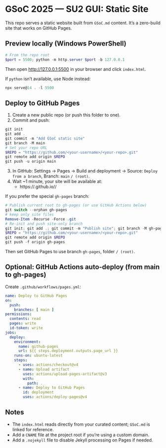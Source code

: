 # GSoC 2025 — SU2 GUI: Static Site

This repo serves a static website built from `GSoC.md` content. It’s a zero-build site that works on GitHub Pages.

## Preview locally (Windows PowerShell)

```powershell
# From the repo root
$port = 5500; python -m http.server $port -b 127.0.0.1
```
Then open http://127.0.0.1:5500 in your browser and click `index.html`.

If `python` isn’t available, use Node instead:
```powershell
npx serve@14 . -l 5500
```

## Deploy to GitHub Pages

1. Create a new public repo (or push this folder to one).
2. Commit and push:
```powershell
git init
git add .
git commit -m "Add GSoC static site"
git branch -M main
# Set your repo URL
$REPO = "https://github.com/<your-username>/<your-repo>.git"
git remote add origin $REPO
git push -u origin main
```
3. In GitHub: Settings → Pages → Build and deployment → Source: `Deploy from a branch`, Branch: `main` `/ (root)`.
4. Wait ~1 minute, your site will be available at:
   - https://<your-username>.github.io/<your-repo>/

If you prefer the special `gh-pages` branch:
```powershell
# Publish current root to gh-pages (or use GitHub Actions below)
git switch --orphan gh-pages
# keep only site files
Remove-Item -Recurse -Force .git
# Re-init and push site-only branch
git init; git add .; git commit -m "Publish site"; git branch -M gh-pages
$REPO = "https://github.com/<your-username>/<your-repo>.git"
git remote add origin $REPO
git push -f origin gh-pages
```
Then set GitHub Pages to use branch `gh-pages`, folder `/ (root)`.

## Optional: GitHub Actions auto-deploy (from main to gh-pages)

Create `.github/workflows/pages.yml`:
```yaml
name: Deploy to GitHub Pages
on:
  push:
    branches: [ main ]
permissions:
  contents: read
  pages: write
  id-token: write
jobs:
  deploy:
    environment:
      name: github-pages
      url: ${{ steps.deployment.outputs.page_url }}
    runs-on: ubuntu-latest
    steps:
      - uses: actions/checkout@v4
      - name: Upload artifact
        uses: actions/upload-pages-artifact@v3
        with:
          path: .
      - name: Deploy to GitHub Pages
        id: deployment
        uses: actions/deploy-pages@v4
```

## Notes
- The `index.html` reads directly from your curated content; `GSoC.md` is linked for reference.
- Add a `CNAME` file at the project root if you’re using a custom domain.
- Add a `.nojekyll` file to disable Jekyll processing on Pages if needed.
